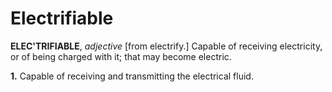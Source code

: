 # Electrifiable

**ELEC'TRIFIABLE**, _adjective_ \[from electrify.\] Capable of receiving electricity, or of being charged with it; that may become electric.

**1.** Capable of receiving and transmitting the electrical fluid.